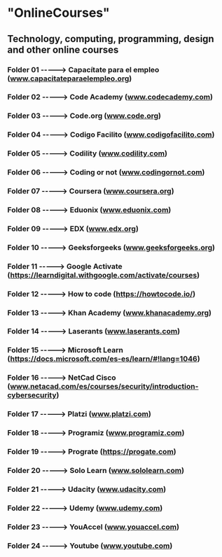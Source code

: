 # "OnlineCourses"
## Technology, computing, programming, design and other online courses 
### Folder 01 -----> Capacítate para el empleo (www.capacitateparaelempleo.org)
### Folder 02 -----> Code Academy (www.codecademy.com)
### Folder 03 -----> Code.org (www.code.org)
### Folder 04 -----> Codigo Facilito (www.codigofacilito.com)
### Folder 05 -----> Codility (www.codility.com)
### Folder 06 -----> Coding or not (www.codingornot.com)
### Folder 07 -----> Coursera (www.coursera.org)
### Folder 08 -----> Eduonix (www.eduonix.com)
### Folder 09 -----> EDX (www.edx.org)
### Folder 10 -----> Geeksforgeeks (www.geeksforgeeks.org)
### Folder 11 -----> Google Activate (https://learndigital.withgoogle.com/activate/courses)
### Folder 12 -----> How to code (https://howtocode.io/)
### Folder 13 -----> Khan Academy (www.khanacademy.org)
### Folder 14 -----> Laserants (www.laserants.com)
### Folder 15 -----> Microsoft Learn (https://docs.microsoft.com/es-es/learn/#!lang=1046)
### Folder 16 -----> NetCad Cisco (www.netacad.com/es/courses/security/introduction-cybersecurity)
### Folder 17 -----> Platzi (www.platzi.com)
### Folder 18 -----> Programiz (www.programiz.com)
### Folder 19 -----> Prograte (https://progate.com)
### Folder 20 -----> Solo Learn (www.sololearn.com)
### Folder 21 -----> Udacity (www.udacity.com)
### Folder 22 -----> Udemy (www.udemy.com)
### Folder 23 -----> YouAccel (www.youaccel.com)
### Folder 24 -----> Youtube (www.youtube.com)